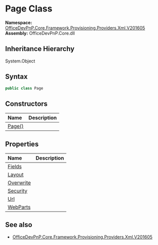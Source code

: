 # Page Class
  

**Namespace:** [OfficeDevPnP.Core.Framework.Provisioning.Providers.Xml.V201605](OfficeDevPnP.Core.Framework.Provisioning.Providers.Xml.V201605.md)  
**Assembly:** OfficeDevPnP.Core.dll  
## Inheritance Hierarchy
System.Object  
## Syntax
```C#
public class Page
```
## Constructors
|**Name**|**Description**|
|:-----|:-----|
| [Page()](OfficeDevPnP.Core.Framework.Provisioning.Providers.Xml.V201605.Page.ctor1.md) |  
## Properties
|**Name**|**Description**|
|:-----|:-----|
| [Fields](OfficeDevPnP.Core.Framework.Provisioning.Providers.Xml.V201605.Page.Fields.md) | 
| [Layout](OfficeDevPnP.Core.Framework.Provisioning.Providers.Xml.V201605.Page.Layout.md) | 
| [Overwrite](OfficeDevPnP.Core.Framework.Provisioning.Providers.Xml.V201605.Page.Overwrite.md) | 
| [Security](OfficeDevPnP.Core.Framework.Provisioning.Providers.Xml.V201605.Page.Security.md) | 
| [Url](OfficeDevPnP.Core.Framework.Provisioning.Providers.Xml.V201605.Page.Url.md) | 
| [WebParts](OfficeDevPnP.Core.Framework.Provisioning.Providers.Xml.V201605.Page.WebParts.md) | 
## See also
- [OfficeDevPnP.Core.Framework.Provisioning.Providers.Xml.V201605](OfficeDevPnP.Core.Framework.Provisioning.Providers.Xml.V201605.md)
